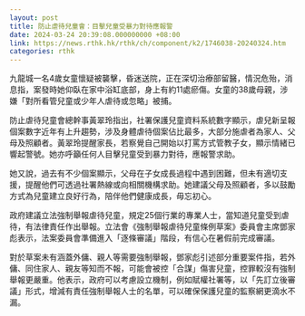 ```yaml
---
layout: post
title: 防止虐待兒童會：目擊兒童受暴力對待應報警
date: 2024-03-24 20:39:08.000000000 +08:00
link: https://news.rthk.hk/rthk/ch/component/k2/1746038-20240324.htm
categories: rthk
---
```


九龍城一名4歲女童懷疑被襲擊，昏迷送院，正在深切治療部留醫，情況危殆，消息指，案發時她仰臥在家中浴缸底部，身上有約11處瘀傷。女童的38歲母親，涉嫌「對所看管兒童或少年人虐待或忽略」被捕。

防止虐待兒童會總幹事黃翠玲指出，社署保護兒童資料系統數字顯示，虐兒新呈報個案數字近年有上升趨勢，涉及身體虐待個案佔比最多，大部分施虐者為家人、父母及照顧者。黃翠玲提醒家長，若察覺自己開始以打罵方式管教子女，顯示情緒已響起警號。她亦呼籲任何人目擊兒童受到暴力對待，應報警求助。

她又說，過去有不少個案顯示，父母在子女成長過程中遇到困難，但未有適切支援，提醒他們可透過社署熱線或向相關機構求助。她建議父母及照顧者，多以鼓勵方式為兒童建立良好行為，陪伴他們健康成長，毋忘初心。

政府建議立法強制舉報虐待兒童，規定25個行業的專業人士，當知道兒童受到虐待，有法律責任作出舉報。立法會《強制舉報虐待兒童條例草案》委員會主席鄧家彪表示，法案委員會準備進入「逐條審議」階段，有信心在暑假前完成審議。

對於草案未有涵蓋外傭、親人等需要強制舉報，鄧家彪引述部分重要案件指，若外傭、同住家人、親友等知而不報，可能會被控「合謀」傷害兒童，控罪較沒有強制舉報更嚴重。他表示，政府可以考慮設立機制，例如賦權社署等，以「先訂立後審議」形式，增減有責任強制舉報人士的名單，可以確保保護兒童的監察網更滴水不漏。
